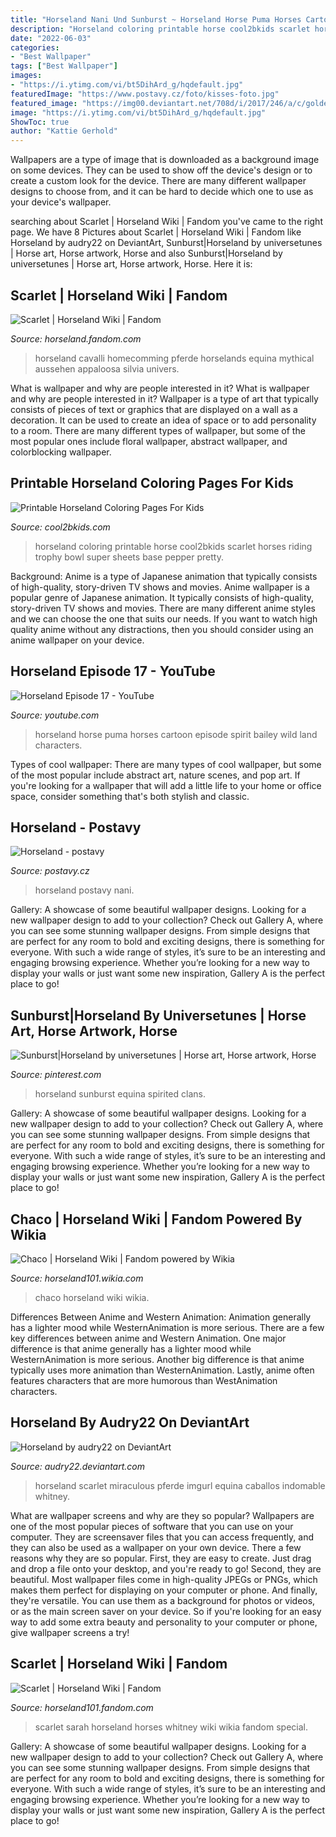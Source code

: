 ```yaml
---
title: "Horseland Nani Und Sunburst ~ Horseland Horse Puma Horses Cartoon Episode Spirit Bailey Wild Land Characters"
description: "Horseland coloring printable horse cool2bkids scarlet horses riding trophy bowl super sheets base pepper pretty"
date: "2022-06-03"
categories:
- "Best Wallpaper"
tags: ["Best Wallpaper"]
images:
- "https://i.ytimg.com/vi/bt5DihArd_g/hqdefault.jpg"
featuredImage: "https://www.postavy.cz/foto/kisses-foto.jpg"
featured_image: "https://img00.deviantart.net/708d/i/2017/246/a/c/golden_pair_by_audry22-dbmb370.png"
image: "https://i.ytimg.com/vi/bt5DihArd_g/hqdefault.jpg"
ShowToc: true
author: "Kattie Gerhold"
---
```



Wallpapers are a type of image that is downloaded as a background image on some devices. They can be used to show off the device's design or to create a custom look for the device. There are many different wallpaper designs to choose from, and it can be hard to decide which one to use as your device's wallpaper.

	

		
searching about Scarlet | Horseland Wiki | Fandom you've came to the right page. We have 8 Pictures about Scarlet | Horseland Wiki | Fandom like Horseland by audry22 on DeviantArt, Sunburst|Horseland by universetunes | Horse art, Horse artwork, Horse and also Sunburst|Horseland by universetunes | Horse art, Horse artwork, Horse. Here it is:
		
    
## Scarlet | Horseland Wiki | Fandom

<img loading=lazy src="https://vignette.wikia.nocookie.net/horseland/images/a/a1/Homecomming_queen_by_audry22-dbm3etg.png.jpg/revision/latest?cb=20180401200348&amp;path-prefix=de" onerror="this.onerror=null;this.src='https://tse2.mm.bing.net/th?id=OIP.XgSQvweAU32W5cISfDyMRQC-FI&amp;pid=15.1';" alt="Scarlet | Horseland Wiki | Fandom">

_Source: horseland.fandom.com_

>horseland cavalli homecomming pferde horselands equina mythical aussehen appaloosa silvia univers. 

	

What is wallpaper and why are people interested in it?
What is wallpaper and why are people interested in it?
Wallpaper is a type of art that typically consists of pieces of text or graphics that are displayed on a wall as a decoration. It can be used to create an idea of space or to add personality to a room. There are many different types of wallpaper, but some of the most popular ones include floral wallpaper, abstract wallpaper, and colorblocking wallpaper.

    
## Printable Horseland Coloring Pages For Kids

<img loading=lazy src="https://www.cool2bkids.com/wp-content/uploads/2014/11/Scarlet-Horseland-Coloring-Pages.jpg" onerror="this.onerror=null;this.src='https://tse1.mm.bing.net/th?id=OIP.DHpT2NyokNdeh-bMcwe-QwHaIQ&amp;pid=15.1';" alt="Printable Horseland Coloring Pages For Kids">

_Source: cool2bkids.com_

>horseland coloring printable horse cool2bkids scarlet horses riding trophy bowl super sheets base pepper pretty. 

	

Background: Anime is a type of Japanese animation that typically consists of high-quality, story-driven TV shows and movies.
Anime wallpaper is a popular genre of Japanese animation. It typically consists of high-quality, story-driven TV shows and movies. There are many different anime styles and we can choose the one that suits our needs. If you want to watch high quality anime without any distractions, then you should consider using an anime wallpaper on your device.

    
## Horseland Episode 17 - YouTube

<img loading=lazy src="https://i.ytimg.com/vi/bt5DihArd_g/hqdefault.jpg" onerror="this.onerror=null;this.src='https://tse1.mm.bing.net/th?id=OIP.-dQs1i833fN3BKZlzV1g0QHaFj&amp;pid=15.1';" alt="Horseland Episode 17 - YouTube">

_Source: youtube.com_

>horseland horse puma horses cartoon episode spirit bailey wild land characters. 

	

Types of cool wallpaper:
There are many types of cool wallpaper, but some of the most popular include abstract art, nature scenes, and pop art. If you're looking for a wallpaper that will add a little life to your home or office space, consider something that's both stylish and classic.

    
## Horseland - Postavy

<img loading=lazy src="https://www.postavy.cz/foto/kisses-foto.jpg" onerror="this.onerror=null;this.src='https://tse1.mm.bing.net/th?id=OIP.8M0jzOAsaLxPNY8NZcE0JQAAAA&amp;pid=15.1';" alt="Horseland - postavy">

_Source: postavy.cz_

>horseland postavy nani. 

	

Gallery: A showcase of some beautiful wallpaper designs.
Looking for a new wallpaper design to add to your collection? Check out Gallery A, where you can see some stunning wallpaper designs. From simple designs that are perfect for any room to bold and exciting designs, there is something for everyone. With such a wide range of styles, it’s sure to be an interesting and engaging browsing experience. Whether you’re looking for a new way to display your walls or just want some new inspiration, Gallery A is the perfect place to go!





	
	
    
## Sunburst|Horseland By Universetunes | Horse Art, Horse Artwork, Horse

<img loading=lazy src="https://i.pinimg.com/originals/e7/24/94/e7249459f1f1cf719127b837a337e70b.jpg" onerror="this.onerror=null;this.src='https://tse3.mm.bing.net/th?id=OIP.1UjeERLWAqiEbeAkUwrnMQAAAA&amp;pid=15.1';" alt="Sunburst|Horseland by universetunes | Horse art, Horse artwork, Horse">

_Source: pinterest.com_

>horseland sunburst equina spirited clans. 

	

Gallery: A showcase of some beautiful wallpaper designs.
Looking for a new wallpaper design to add to your collection? Check out Gallery A, where you can see some stunning wallpaper designs. From simple designs that are perfect for any room to bold and exciting designs, there is something for everyone. With such a wide range of styles, it’s sure to be an interesting and engaging browsing experience. Whether you’re looking for a new way to display your walls or just want some new inspiration, Gallery A is the perfect place to go!





	
	
    
## Chaco | Horseland Wiki | Fandom Powered By Wikia

<img loading=lazy src="http://vignette3.wikia.nocookie.net/horseland101/images/c/c3/Chaco.png/revision/latest?cb=20140512022058" onerror="this.onerror=null;this.src='https://tse3.mm.bing.net/th?id=OIP.rURCQMcq9azXOl8K0zhyFQHaFh&amp;pid=15.1';" alt="Chaco | Horseland Wiki | Fandom powered by Wikia">

_Source: horseland101.wikia.com_

>chaco horseland wiki wikia. 

	

Differences Between Anime and Western Animation: Animation generally has a lighter mood while WesternAnimation is more serious.
There are a few key differences between anime and Western Animation. One major difference is that anime generally has a lighter mood while WesternAnimation is more serious. Another big difference is that anime typically uses more animation than WesternAnimation. Lastly, anime often features characters that are more humorous than WestAnimation characters.

    
## Horseland By Audry22 On DeviantArt

<img loading=lazy src="https://img00.deviantart.net/708d/i/2017/246/a/c/golden_pair_by_audry22-dbmb370.png" onerror="this.onerror=null;this.src='https://tse1.mm.bing.net/th?id=OIP.TyBdKTSMBz8suPQYT7eQMQHaKv&amp;pid=15.1';" alt="Horseland by audry22 on DeviantArt">

_Source: audry22.deviantart.com_

>horseland scarlet miraculous pferde imgurl equina caballos indomable whitney. 

	

What are wallpaper screens and why are they so popular?
Wallpapers are one of the most popular pieces of software that you can use on your computer. They are screensaver files that you can access frequently, and they can also be used as a wallpaper on your own device. There a few reasons why they are so popular. First, they are easy to create. Just drag and drop a file onto your desktop, and you're ready to go! Second, they are beautiful. Most wallpaper files come in high-quality JPEGs or PNGs, which makes them perfect for displaying on your computer or phone. And finally, they're versatile. You can use them as a background for photos or videos, or as the main screen saver on your device. So if you're looking for an easy way to add some extra beauty and personality to your computer or phone, give wallpaper screens a try!

    
## Scarlet | Horseland Wiki | Fandom

<img loading=lazy src="https://vignette.wikia.nocookie.net/horseland101/images/c/ca/Scarlet_and_Sarah_1.jpg/revision/latest?cb=20130915135437" onerror="this.onerror=null;this.src='https://tse3.mm.bing.net/th?id=OIP.TsKqD4sNuhIiFg8kLotl8AHaFj&amp;pid=15.1';" alt="Scarlet | Horseland Wiki | Fandom">

_Source: horseland101.fandom.com_

>scarlet sarah horseland horses whitney wiki wikia fandom special. 

	

Gallery: A showcase of some beautiful wallpaper designs.
Looking for a new wallpaper design to add to your collection? Check out Gallery A, where you can see some stunning wallpaper designs. From simple designs that are perfect for any room to bold and exciting designs, there is something for everyone. With such a wide range of styles, it’s sure to be an interesting and engaging browsing experience. Whether you’re looking for a new way to display your walls or just want some new inspiration, Gallery A is the perfect place to go!





	
	
